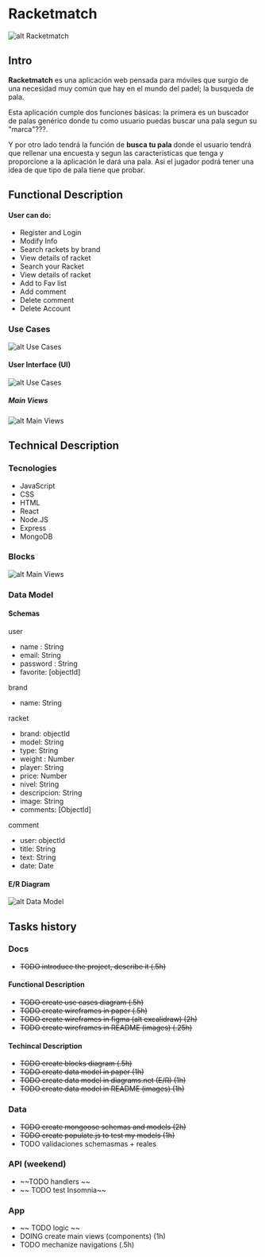 # Racketmatch

![alt Racketmatch](https://media.giphy.com/media/eK1iaa5TJxWQeQJ5Wi/giphy.gif)

## Intro

<b>Racketmatch</b> es una aplicación web pensada para móviles que surgio de una necesidad muy común que hay en el mundo del padel; la busqueda de pala.

 Esta aplicación cumple dos funciones básicas: la primera es un buscador de palas genérico donde tu como usuario puedas buscar una pala segun su "marca"???. 
 
 Y por otro lado tendrá la función de <b> busca tu pala </b>donde el usuario tendrá que rellenar una encuesta y segun las caracteristicas que tenga y proporcione a la aplicación le dará una pala. Asi el jugador podrá tener una idea de que tipo de pala tiene que probar.


## Functional Description

#### User can do:

- Register and Login
- Modify Info
- Search rackets by brand
- View details of racket
- Search your Racket
- View details of racket
- Add to Fav list
- Add comment
- Delete comment
- Delete Account

### Use Cases

![alt Use Cases](./images/use-cases.drawio.png)

#### User Interface (UI)

![alt Use Cases](./images/flowchart.drawio.png)

##### Main Views

![alt Main Views](./images/Views.png)

## Technical Description

### Tecnologies

- JavaScript
- CSS
- HTML
- React
- Node.JS
- Express
- MongoDB

### Blocks
![alt Main Views](./images/Blocks.png)

### Data Model

#### Schemas

user 
- name : String
- email: String
- password : String
- favorite: [objectId]

brand
- name: String

racket
- brand: objectId
- model: String
- type: String
- weight : Number
- player: String
- price: Number
- nivel: String
- descripcion: String
- image: String
- comments: [ObjectId]

comment
- user: objectId
- title: String
- text: String
- date: Date


#### E/R Diagram

![alt Data Model](./images/data-model.png)

## Tasks history

### Docs

- ~~TODO introduce the project, describe it (.5h)~~

#### Functional Description 

- ~~TODO create use cases diagram (.5h)~~
- ~~TODO create wireframes in paper (.5h)~~
- ~~TODO create wireframes in figma (alt excalidraw) (2h)~~
- ~~TODO create wireframes in README (images) (.25h)~~

#### Techincal Description 

- ~~TODO create blocks diagram (.5h)~~
- ~~TODO create data model in paper (1h)~~
- ~~TODO create data model in diagrams.net (E/R) (1h)~~
- ~~TODO create data model in README (images) (1h)~~

### Data 
- ~~TODO create mongoose schemas and models (2h)~~
- ~~TODO create populate.js to test my models (1h)~~
- TODO validaciones schemasmas + reales

### API (weekend)
- ~~TODO handlers ~~
- ~~ TODO test Insomnia~~

### App 
- ~~ TODO logic ~~
- DOING create main views (components) (1h)
- TODO mechanize navigations (.5h)